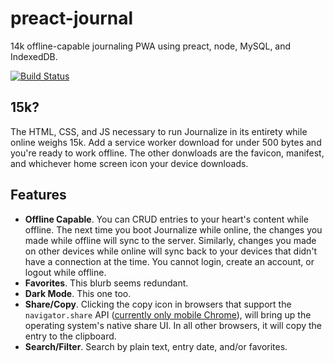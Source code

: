 # preact-journal

14k offline-capable journaling PWA using preact, node, MySQL, and IndexedDB.

[![Build Status](https://travis-ci.org/jpodwys/preact-journal.svg?branch=master)](https://travis-ci.org/jpodwys/preact-journal)

## 15k?

The HTML, CSS, and JS necessary to run Journalize in its entirety while online weighs 15k. Add a service worker download for under 500 bytes and you're ready to work offline. The other donwloads are the favicon, manifest, and whichever home screen icon your device downloads.

## Features

* **Offline Capable**. You can CRUD entries to your heart's content while offline. The next time you boot Journalize while online, the changes you made while offline will sync to the server. Similarly, changes you made on other devices while online will sync back to your devices that didn't have a connection at the time. You cannot login, create an account, or logout while offline.
* **Favorites**. This blurb seems redundant.
* **Dark Mode**. This one too.
* **Share/Copy**. Clicking the copy icon in browsers that support the `navigator.share` API ([currently only mobile Chrome](https://caniuse.com/#search=share%20api)), will bring up the operating system's native share UI. In all other browsers, it will copy the entry to the clipboard.
* **Search/Filter**. Search by plain text, entry date, and/or favorites.
